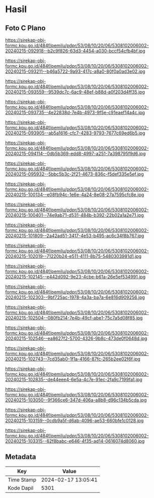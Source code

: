 # Hasil

## Foto C Plano

https://sirekap-obj-formc.kpu.go.id/484f/pemilu/pdpr/53/08/10/20/06/5308102006002-20240215-092918--b2c9f826-63d3-4454-a030-bccf54cfb4bf.jpg

https://sirekap-obj-formc.kpu.go.id/484f/pemilu/pdpr/53/08/10/20/06/5308102006002-20240215-093211--b46a5722-9a93-417c-a8a0-80f0a0ad3e02.jpg

https://sirekap-obj-formc.kpu.go.id/484f/pemilu/pdpr/53/08/10/20/06/5308102006002-20240215-093559--9539dc7c-6ac9-48ef-b88d-a0f203d4ff35.jpg

https://sirekap-obj-formc.kpu.go.id/484f/pemilu/pdpr/53/08/10/20/06/5308102006002-20240215-093735--4e22838d-7e4b-4973-9f5e-c91eaef14a4c.jpg

https://sirekap-obj-formc.kpu.go.id/484f/pemilu/pdpr/53/08/10/20/06/5308102006002-20240215-093905--ab5a1616-cfc7-4283-9793-7677c69ed6b5.jpg

https://sirekap-obj-formc.kpu.go.id/484f/pemilu/pdpr/53/08/10/20/06/5308102006002-20240215-094114--0db5b369-edd8-4997-a251-7a398795f9d6.jpg

https://sirekap-obj-formc.kpu.go.id/484f/pemilu/pdpr/53/08/10/20/06/5308102006002-20240215-095932--5bbc5b3c-2f21-4673-836c-f5def335e5ef.jpg

https://sirekap-obj-formc.kpu.go.id/484f/pemilu/pdpr/53/08/10/20/06/5308102006002-20240215-100134--e08fb94c-1e6e-4a24-8e08-27a7595cfc8e.jpg

https://sirekap-obj-formc.kpu.go.id/484f/pemilu/pdpr/53/08/10/20/06/5308102006002-20240215-100401--74e9ab71-d531-484b-b392-22b02a1a2e71.jpg

https://sirekap-obj-formc.kpu.go.id/484f/pemilu/pdpr/53/08/10/20/06/5308102006002-20240215-101809--2a42ad51-3417-4e53-b495-ac6c34f8b767.jpg

https://sirekap-obj-formc.kpu.go.id/484f/pemilu/pdpr/53/08/10/20/06/5308102006002-20240215-102019--71220b24-e511-4111-8b75-5480303981d1.jpg

https://sirekap-obj-formc.kpu.go.id/484f/pemilu/pdpr/53/08/10/20/06/5308102006002-20240215-102145--e442d092-9e23-4cbe-b61a-26e5ef534991.jpg

https://sirekap-obj-formc.kpu.go.id/484f/pemilu/pdpr/53/08/10/20/06/5308102006002-20240215-102303--9bf725ac-1978-4a3a-ba7a-6e816d909256.jpg

https://sirekap-obj-formc.kpu.go.id/484f/pemilu/pdpr/53/08/10/20/06/5308102006002-20240215-102504--080fb214-7e4b-49cf-abe1-75c7a5d08f85.jpg

https://sirekap-obj-formc.kpu.go.id/484f/pemilu/pdpr/53/08/10/20/06/5308102006002-20240215-102546--ea8627f2-5700-4326-9b8c-473de0f0648d.jpg

https://sirekap-obj-formc.kpu.go.id/484f/pemilu/pdpr/53/08/10/20/06/5308102006002-20240215-102743--7cd35ab0-1f1a-4166-87fc-265b2ee02f6f.jpg

https://sirekap-obj-formc.kpu.go.id/484f/pemilu/pdpr/53/08/10/20/06/5308102006002-20240215-102835--de44eee4-6e5a-4c7e-91ec-2fa9c7199fa1.jpg

https://sirekap-obj-formc.kpu.go.id/484f/pemilu/pdpr/53/08/10/20/06/5308102006002-20240215-103050--9f366ce6-347d-406a-a8b8-d96c134b5cda.jpg

https://sirekap-obj-formc.kpu.go.id/484f/pemilu/pdpr/53/08/10/20/06/5308102006002-20240215-103159--0cdb9a5f-d6ab-4096-ae53-660bfe1c0128.jpg

https://sirekap-obj-formc.kpu.go.id/484f/pemilu/pdpr/53/08/10/20/06/5308102006002-20240215-103315--62f8babc-e646-4f35-ad14-0616074d8060.jpg


## Metadata

| Key        | Value               |
| ---------- | ------------------- |
| Time Stamp | 2024-02-17 13:05:41 |
| Kode Dapil | 5301                |



